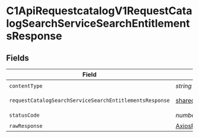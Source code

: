 # C1ApiRequestcatalogV1RequestCatalogSearchServiceSearchEntitlementsResponse


## Fields

| Field                                                                                                                                        | Type                                                                                                                                         | Required                                                                                                                                     | Description                                                                                                                                  |
| -------------------------------------------------------------------------------------------------------------------------------------------- | -------------------------------------------------------------------------------------------------------------------------------------------- | -------------------------------------------------------------------------------------------------------------------------------------------- | -------------------------------------------------------------------------------------------------------------------------------------------- |
| `contentType`                                                                                                                                | *string*                                                                                                                                     | :heavy_check_mark:                                                                                                                           | N/A                                                                                                                                          |
| `requestCatalogSearchServiceSearchEntitlementsResponse`                                                                                      | [shared.RequestCatalogSearchServiceSearchEntitlementsResponse](../../models/shared/requestcatalogsearchservicesearchentitlementsresponse.md) | :heavy_minus_sign:                                                                                                                           | Successful response                                                                                                                          |
| `statusCode`                                                                                                                                 | *number*                                                                                                                                     | :heavy_check_mark:                                                                                                                           | N/A                                                                                                                                          |
| `rawResponse`                                                                                                                                | [AxiosResponse>](https://axios-http.com/docs/res_schema)                                                                                     | :heavy_minus_sign:                                                                                                                           | N/A                                                                                                                                          |
